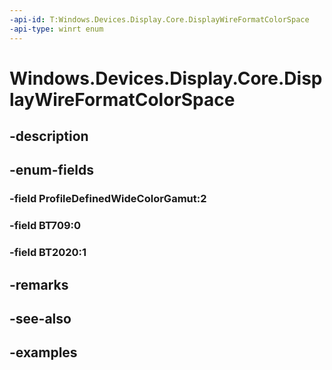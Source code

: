 ```yaml
---
-api-id: T:Windows.Devices.Display.Core.DisplayWireFormatColorSpace
-api-type: winrt enum
---
```


<!-- Enumeration syntax.
public enum DisplayWireFormatColorSpace : int 
-->

# Windows.Devices.Display.Core.DisplayWireFormatColorSpace

## -description

## -enum-fields
### -field ProfileDefinedWideColorGamut:2

### -field BT709:0

### -field BT2020:1

## -remarks

## -see-also

## -examples

